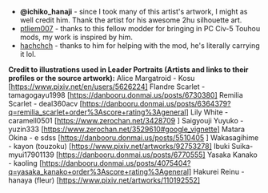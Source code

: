 - **@ichiko_hanaji** - since I took many of this artist's artwork, I might as well credit him. Thank the artist for his awesome 2hu silhouette art.
- [ptliem007](https://github.com/ptliem007) - thanks to this fellow modder for bringing in PC Civ-5 Touhou mods, my work is inspired by him.
- [hachchch](https://github.com/hachchch) - thanks to him for helping with the mod, he's literally carrying it lol.

**Credit to illustrations used in Leader Portraits (Artists and links to their profiles or the source artwork):**
Alice Margatroid - Kosu [https://www.pixiv.net/en/users/5626224]
Flandre Scarlet - tamagogayu1998 [https://danbooru.donmai.us/posts/6730380]
Remilia Scarlet - deal360acv [https://danbooru.donmai.us/posts/6364379?q=remilia_scarlet+order%3Ascore+rating%3Ageneral]
Lily White - caramell0501 [https://www.zerochan.net/3428709 ]
Saigyouji Yuyuko - yuzin333 [https://www.zerochan.net/3529610#google_vignette]
Matara Okina - e sdss [https://danbooru.donmai.us/posts/5510405 ]
Wakasagihime - kayon (touzoku) [https://www.pixiv.net/artworks/92753278] 
Ibuki Suika- myui17901139 [https://danbooru.donmai.us/posts/6770555]
Yasaka Kanako - kaoling [https://danbooru.donmai.us/posts/4075404?q=yasaka_kanako+order%3Ascore+rating%3Ageneral]
Hakurei Reinu - hanaya (fleur) [https://www.pixiv.net/artworks/110192552]
